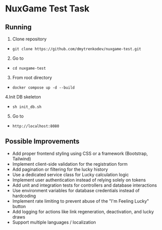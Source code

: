 # NuxGame Test Task

## Running

1. Clone repository

 - ``` git clone https://github.com/dmytrenkodev/nuxgame-test.git ```

2. Go to 
 - ``` cd nuxgame-test ```

3. From root directory
 - ``` docker compose up -d --build ```

4.Init DB skeleton
 - ``` sh init_db.sh ```

5. Go to
 - ``` http://localhost:8080 ```

## Possible Improvements

- Add proper frontend styling using CSS or a framework (Bootstrap, Tailwind)
- Implement client-side validation for the registration form
- Add pagination or filtering for the lucky history
- Use a dedicated service class for Lucky calculation logic
- Implement user authentication instead of relying solely on tokens
- Add unit and integration tests for controllers and database interactions
- Use environment variables for database credentials instead of hardcoding
- Implement rate limiting to prevent abuse of the "I'm Feeling Lucky" button
- Add logging for actions like link regeneration, deactivation, and lucky draws
- Support multiple languages / localization
